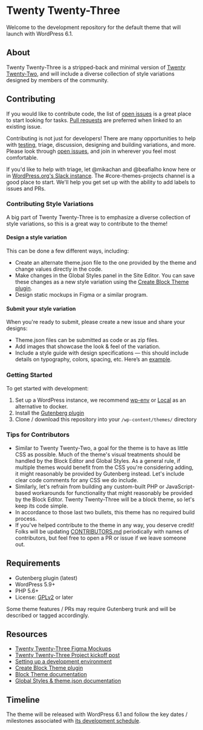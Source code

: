 # Twenty Twenty-Three

Welcome to the development repository for the default theme that will launch with WordPress 6.1.

## About

Twenty Twenty-Three is a stripped-back and minimal version of [Twenty Twenty-Two](https://wordpress.org/themes/twentytwentytwo/), and will include a diverse collection of style variations designed by members of the community.

## Contributing

If you would like to contribute code, the list of [open issues](https://github.com/WordPress/twentytwentythree/issues) is a great place to start looking for tasks. [Pull requests](https://github.com/WordPress/twentytwentythree/pulls) are preferred when linked to an existing issue.

Contributing is not just for developers! There are many opportunities to help with [testing](#getting-started), triage, discussion, designing and building variations, and more. Please look through [open issues](https://github.com/WordPress/twentytwentythree/issues), and join in wherever you feel most comfortable.

If you'd like to help with triage, let @mikachan and @beafialho know here or in [WordPress.org's Slack instance](https://make.wordpress.org/chat/). The #core-themes-projects channel is a good place to start. We'll help you get set up with the ability to add labels to issues and PRs.

### Contributing Style Variations

A big part of Twenty Twenty-Three is to emphasize a diverse collection of style variations, so this is a great way to contribute to the theme!

#### Design a style variation
This can be done a few different ways, including:

- Create an alternate theme.json file to the one provided by the theme and change values directly in the code.
- Make changes in the Global Styles panel in the Site Editor. You can save these changes as a new style variation using the [Create Block Theme plugin](https://wordpress.org/plugins/create-block-theme/).
- Design static mockups in Figma or a similar program.

#### Submit your style variation
When you're ready to submit, please create a new issue and share your designs:

- Theme.json files can be submitted as code or as zip files. 
- Add images that showcase the look & feel of the variation.
- Include a style guide with design specifications — this should include details on typography, colors, spacing, etc. Here’s an [example](https://www.figma.com/community/file/1136340417938880987).

### Getting Started

To get started with development:

1. Set up a WordPress instance, we recommend [wp-env](https://developer.wordpress.org/block-editor/handbook/tutorials/devenv/) or [Local](https://localwp.com/) as an alternative to docker.
2. Install the [Gutenberg plugin](https://wordpress.org/plugins/gutenberg/)
3. Clone / download this repository into your `/wp-content/themes/` directory

### Tips for Contributors
  
- Similar to Twenty Twenty-Two, a goal for the theme is to have as little CSS as possible. Much of the theme's visual treatments should be handled by the Block Editor and Global Styles. As a general rule, if multiple themes would benefit from the CSS you're considering adding, it might reasonably be provided by Gutenberg instead. Let's include clear code comments for any CSS we do include.
- Similarly, let's refrain from building any custom-built PHP or JavaScript-based workarounds for functionality that might reasonably be provided by the Block Editor. Twenty Twenty-Three will be a block theme, so let's keep its code simple.
- In accordance to those last two bullets, this theme has no required build process.
- If you've helped contribute to the theme in any way, you deserve credit! Folks will be updating [CONTRIBUTORS.md](CONTRIBUTORS.md) periodically with names of contributors, but feel free to open a PR or issue if we leave someone out.

## Requirements

- Gutenberg plugin (latest)
- WordPress 5.9+
- PHP 5.6+
- License: [GPLv2](http://www.gnu.org/licenses/gpl-2.0.html) or later

Some theme features / PRs may require Gutenberg trunk and will be described or tagged accordingly.

## Resources

- [Twenty Twenty-Three Figma Mockups](https://www.figma.com/community/file/1139275543113752375)
- [Twenty Twenty-Three Project kickoff post](https://make.wordpress.org/design/2022/08/10/twenty-twenty-three-default-theme-project-kickoff/)
- [Setting up a development environment](https://developer.wordpress.org/block-editor/handbook/tutorials/devenv/)
- [Create Block Theme plugin](https://github.com/WordPress/create-block-theme)
- [Block Theme documentation](https://developer.wordpress.org/block-editor/how-to-guides/themes/block-theme-overview)
- [Global Styles & theme.json documentation](https://developer.wordpress.org/block-editor/how-to-guides/themes/theme-json/)

## Timeline

The theme will be released with WordPress 6.1 and follow the key dates / milestones associated with [its development schedule](https://make.wordpress.org/core/6-1).
